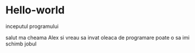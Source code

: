 # Hello-world
inceputul programului



salut ma cheama Alex si vreau sa invat oleaca de programare poate o sa imi schimb jobul
